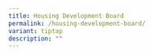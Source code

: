 ```yaml
---
title: Housing Development Board
permalink: /housing-development-board/
variant: tiptap
description: ""
---
```

<p></p>